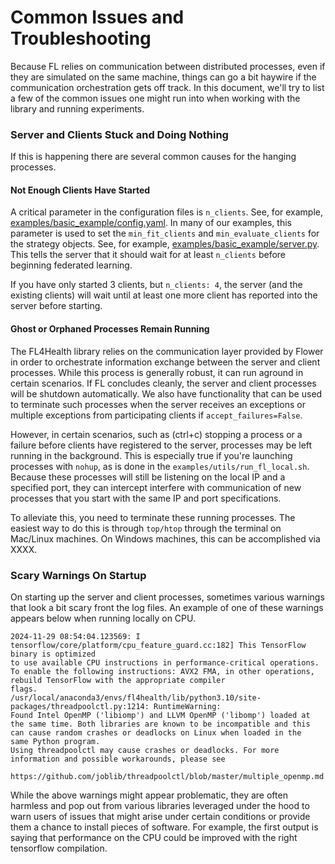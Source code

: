 # Common Issues and Troubleshooting

Because FL relies on communication between distributed processes, even if they are simulated on the same machine,
things can go a bit haywire if the communication orchestration gets off track. In this document, we'll try to list
a few of the common issues one might run into when working with the library and running experiments.

### Server and Clients Stuck and Doing Nothing

If this is happening there are several common causes for the hanging processes.

#### Not Enough Clients Have Started

A critical parameter in the configuration files is `n_clients`. See, for example,
[examples/basic_example/config.yaml](../examples/basic_example/config.yaml). In many of our examples, this parameter
is used to set the `min_fit_clients` and `min_evaluate_clients` for the strategy objects. See, for example,
[examples/basic_example/server.py](../examples/basic_example/server.py). This tells the server that it should wait for
at least `n_clients` before beginning federated learning.

If you have only started 3 clients, but `n_clients: 4`, the server (and the existing clients) will wait until at least
one more client has reported into the server before starting.

#### Ghost or Orphaned Processes Remain Running

The FL4Health library relies on the communication layer provided by Flower in order to orchestrate information
exchange between the server and client processes. While this process is generally robust, it can run aground in
certain scenarios. If FL concludes cleanly, the server and client processes will be shutdown automatically. We also
have functionality that can be used to terminate such processes when the server receives an exceptions or multiple
exceptions from participating clients if `accept_failures=False`.

However, in certain scenarios, such as (ctrl+c) stopping a process or a failure before clients have registered to the
server, processes may be left running in the background. This is especially true if you're launching processes with
`nohup`, as is done in the `examples/utils/run_fl_local.sh`. Because these processes will still be listening on the
local IP and a specified port, they can intercept interfere with communication of new processes that you start with
the same IP and port specifications.

To alleviate this, you need to terminate these running processes. The easiest way to do this is through `top/htop`
through the terminal on Mac/Linux machines. On Windows machines, this can be accomplished via XXXX.

### Scary Warnings On Startup

On starting up the server and client processes, sometimes various warnings that look a bit scary front the log files.
An example of one of these warnings appears below when running locally on CPU.

```
2024-11-29 08:54:04.123569: I tensorflow/core/platform/cpu_feature_guard.cc:182] This TensorFlow binary is optimized
to use available CPU instructions in performance-critical operations.
To enable the following instructions: AVX2 FMA, in other operations, rebuild TensorFlow with the appropriate compiler
flags.
/usr/local/anaconda3/envs/fl4health/lib/python3.10/site-packages/threadpoolctl.py:1214: RuntimeWarning:
Found Intel OpenMP ('libiomp') and LLVM OpenMP ('libomp') loaded at
the same time. Both libraries are known to be incompatible and this
can cause random crashes or deadlocks on Linux when loaded in the
same Python program.
Using threadpoolctl may cause crashes or deadlocks. For more
information and possible workarounds, please see
    https://github.com/joblib/threadpoolctl/blob/master/multiple_openmp.md
```

While the above warnings might appear problematic, they are often harmless and pop out from various libraries
leveraged under the hood to warn users of issues that might arise under certain conditions or provide them a chance
to install pieces of software. For example, the first output is saying that performance on the CPU could be improved
with the right tensorflow compilation.
